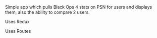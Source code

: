 
Simple app which pulls Black Ops 4 stats on PSN for users and displays them, also the ability to compare 2 users.

Uses Redux

Uses Routes

